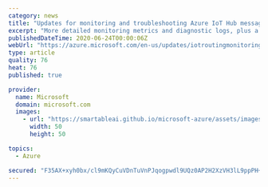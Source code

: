 ```yaml
---
category: news
title: "Updates for monitoring and troubleshooting Azure IoT Hub message routing"
excerpt: "More detailed monitoring metrics and diagnostic logs, plus a new troubleshooting guide, are now available to accelerate monitoring and troubleshooting for Azure IoT Hub message routing.\n"
publishedDateTime: 2020-06-24T00:00:06Z
webUrl: "https://azure.microsoft.com/en-us/updates/iotroutingmonitoring/"
type: article
quality: 76
heat: 76
published: true

provider:
  name: Microsoft
  domain: microsoft.com
  images:
    - url: "https://smartableai.github.io/microsoft-azure/assets/images/organizations/microsoft.com-50x50.jpg"
      width: 50
      height: 50

topics:
  - Azure

secured: "F35AX+xyh0bx/cl9mKQyCuVDnTuVnPJqogpwdl9UQz0AP2H2XzVH3lL9ppPH+ArvkZl0bRfMOFwGSUxhbN0nZsLncMAQ7tYSpuxpQTuGdlDOJlOfpdEF0AwlxZT0YqS487TraiwJgT2y7TyLYu0zbVwjrpzZ5J5BLbql6N8op5Inle5YX+J5MxrVxunAVyyoFTv+0OX669ln7VwJdpUWr5HS7Dfv63FhiWewmmUszB9YVirUI4c6aTAA+T3n/GZpshqnmGq1KO+qAmkYyGAkPUkvKWhhX4PutmCgh5G4iVmb3RF7oGHoJvyuaIaOWN7I5oiPaIk2683FnUErZFN9kg==;XBlIGOcBF10qmuoTscy6Qg=="
---
```


